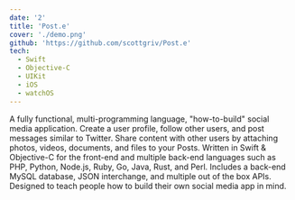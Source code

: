 ```yaml
---
date: '2'
title: 'Post.e'
cover: './demo.png'
github: 'https://github.com/scottgriv/Post.e'
tech:
  - Swift
  - Objective-C
  - UIKit
  - iOS
  - watchOS
---
```


A fully functional, multi-programming language, "how-to-build" social media application. Create a user profile, follow other users, and post messages similar to Twitter. Share content with other users by attaching photos, videos, documents, and files to your Posts. Written in Swift & Objective-C for the front-end and multiple back-end languages such as PHP, Python, Node.js, Ruby, Go, Java, Rust, and Perl. Includes a back-end MySQL database, JSON interchange, and multiple out of the box APIs. Designed to teach people how to build their own social media app in mind.
